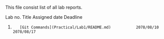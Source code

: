 This file consist list of all lab reports.

Lab no.   Title                                              Assigned date           Deadline
1.        [Git Commands](Practical/Lab1/README.md)           2078/08/10              2078/08/17